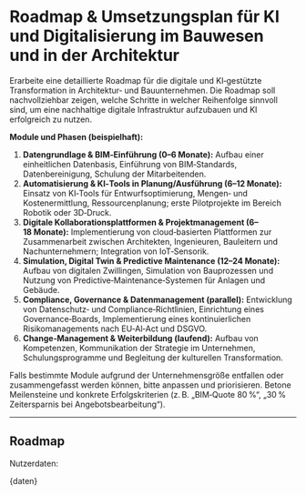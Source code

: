 # Roadmap & Umsetzungsplan für KI und Digitalisierung im Bauwesen und in der Architektur

Erarbeite eine detaillierte Roadmap für die digitale und KI‑gestützte Transformation in Architektur‑ und Bauunternehmen.  Die Roadmap soll nachvollziehbar zeigen, welche Schritte in welcher Reihenfolge sinnvoll sind, um eine nachhaltige digitale Infrastruktur aufzubauen und KI erfolgreich zu nutzen.

**Module und Phasen (beispielhaft):**

1. **Datengrundlage & BIM‑Einführung (0–6 Monate):** Aufbau einer einheitlichen Datenbasis, Einführung von BIM‑Standards, Datenbereinigung, Schulung der Mitarbeitenden.
2. **Automatisierung & KI‑Tools in Planung/Ausführung (6–12 Monate):** Einsatz von KI‑Tools für Entwurfsoptimierung, Mengen‑ und Kostenermittlung, Ressourcenplanung; erste Pilotprojekte im Bereich Robotik oder 3D‑Druck.
3. **Digitale Kollaborationsplattformen & Projektmanagement (6–18 Monate):** Implementierung von cloud‑basierten Plattformen zur Zusammenarbeit zwischen Architekten, Ingenieuren, Bauleitern und Nachunternehmern; Integration von IoT‑Sensorik.
4. **Simulation, Digital Twin & Predictive Maintenance (12–24 Monate):** Aufbau von digitalen Zwillingen, Simulation von Bauprozessen und Nutzung von Predictive‑Maintenance‑Systemen für Anlagen und Gebäude.
5. **Compliance, Governance & Datenmanagement (parallel):** Entwicklung von Datenschutz‑ und Compliance‑Richtlinien, Einrichtung eines Governance‑Boards, Implementierung eines kontinuierlichen Risikomanagements nach EU‑AI‑Act und DSGVO.
6. **Change‑Management & Weiterbildung (laufend):** Aufbau von Kompetenzen, Kommunikation der Strategie im Unternehmen, Schulungsprogramme und Begleitung der kulturellen Transformation.

Falls bestimmte Module aufgrund der Unternehmensgröße entfallen oder zusammengefasst werden können, bitte anpassen und priorisieren.  Betone Meilensteine und konkrete Erfolgskriterien (z. B. „BIM‑Quote 80 %“, „30 % Zeitersparnis bei Angebotsbearbeitung“).

---

## Roadmap

Nutzerdaten:

{daten}